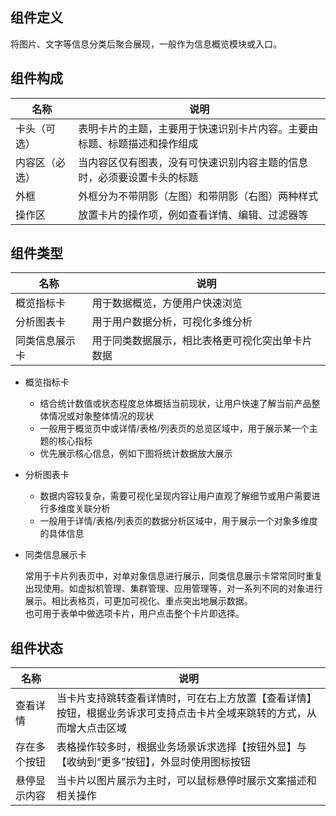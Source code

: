 ## 组件定义

将图片、文字等信息分类后聚合展现，一般作为信息概览模块或入口。

## 组件构成

| 名称 | 说明  |
| --- | ---  |
| 卡头（可选） | 表明卡片的主题，主要用于快速识别卡片内容。主要由标题、标题描述和操作组成 |
| 内容区（必选） | 当内容区仅有图表，没有可快速识别内容主题的信息时，必须要设置卡头的标题 |
| 外框 | 外框分为不带阴影（左图）和带阴影（右图）两种样式 |
| 操作区 | 放置卡片的操作项，例如查看详情、编辑、过滤器等 |

## 组件类型

| 名称 | 说明  |
| --- | ---  |
| 概览指标卡 | 用于数据概览，方便用户快速浏览 |
| 分析图表卡 | 用于用户数据分析，可视化多维分析 |
| 同类信息展示卡 | 用于同类数据展示，相比表格更可视化突出单卡片数据 |

- 概览指标卡

  - 结合统计数值或状态程度总体概括当前现状，让用户快速了解当前产品整体情况或对象整体情况的现状  
  - 一般用于概览页中或详情/表格/列表页的总览区域中，用于展示某一个主题的核心指标  
  - 优先展示核心信息，例如下图将统计数据放大展示

- 分析图表卡

  - 数据内容较复杂，需要可视化呈现内容让用户直观了解细节或用户需要进行多维度关联分析  
  - 一般用于详情/表格/列表页的数据分析区域中，用于展示一个对象多维度的具体信息

- 同类信息展示卡

  常用于卡片列表页中，对单对象信息进行展示，同类信息展示卡常常同时重复出现使用。如虚拟机管理、集群管理、应用管理等，对一系列不同的对象进行展示。相比表格页，可更加可视化、重点突出地展示数据。  
也可用于表单中做选项卡片，用户点击整个卡片即选择。

## 组件状态

| 名称 | 说明  |
| --- | ---  |
| 查看详情 | 当卡片支持跳转查看详情时，可在右上方放置【查看详情】按钮，根据业务诉求可支持点击卡片全域来跳转的方式，从而增大点击区域 |
| 存在多个按钮 | 表格操作较多时，根据业务场景诉求选择【按钮外显】与【收纳到“更多”按钮】，外显时使用图标按钮 |
| 悬停显示内容 | 当卡片以图片展示为主时，可以鼠标悬停时展示文案描述和相关操作 |

